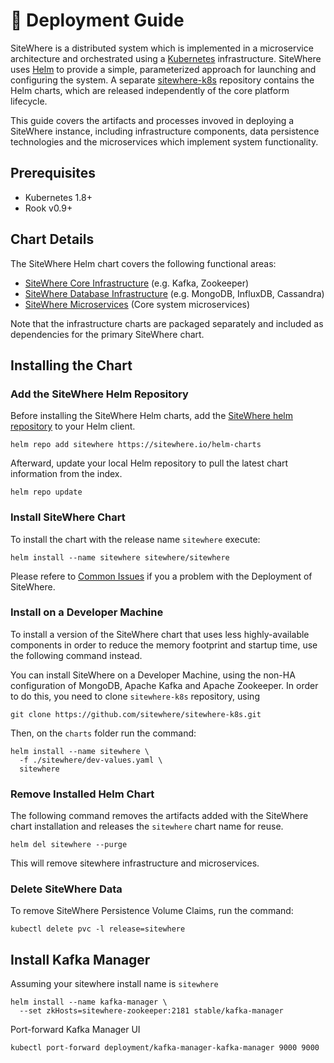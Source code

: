 # :book: Deployment Guide

<Seo/>

SiteWhere is a distributed system which is implemented in a microservice architecture
and orchestrated using a [Kubernetes](https://kubernetes.io/) infrastructure. SiteWhere
uses [Helm](https://helm.sh/) to provide a simple, parameterized approach for launching
and configuring the system. A separate
[sitewhere-k8s](https://github.com/sitewhere/sitewhere-k8s) repository contains
the Helm charts, which are released independently of the core platform
lifecycle.

This guide covers the artifacts and processes invoved in deploying a SiteWhere
instance, including infrastructure components, data persistence technologies
and the microservices which implement system functionality.

## Prerequisites

- Kubernetes 1.8+
- Rook v0.9+

## Chart Details

The SiteWhere Helm chart covers the following functional areas:

- [SiteWhere Core Infrastructure](https://github.com/sitewhere/sitewhere-k8s/tree/master/charts/sitewhere-infra-core) (e.g. Kafka, Zookeeper)
- [SiteWhere Database Infrastructure](https://github.com/sitewhere/sitewhere-k8s/tree/master/charts/sitewhere-infra-database) (e.g. MongoDB, InfluxDB, Cassandra)
- [SiteWhere Microservices](https://github.com/sitewhere/sitewhere-k8s/tree/master/charts/sitewhere) (Core system microservices)

Note that the infrastructure charts are packaged separately and included as
dependencies for the primary SiteWhere chart.

## Installing the Chart

### Add the SiteWhere Helm Repository

Before installing the SiteWhere Helm charts, add the
[SiteWhere helm repository](https://sitewhere.io/helm-charts/index.yaml)
to your Helm client.

```console
helm repo add sitewhere https://sitewhere.io/helm-charts
```

Afterward, update your local Helm repository to pull the latest
chart information from the index.

```console
helm repo update
```

### Install SiteWhere Chart

To install the chart with the release name `sitewhere` execute:

```console
helm install --name sitewhere sitewhere/sitewhere
```

Please refere to [Common Issues](./common-issues.md) if you a problem with the Deployment of SiteWhere.

### Install on a Developer Machine

To install a version of the SiteWhere chart that uses less
highly-available components in order to reduce the memory footprint
and startup time, use the following command instead.

You can install SiteWhere on a Developer Machine, using the non-HA configuration of MongoDB, Apache Kafka
and Apache Zookeeper. In order to do this, you need to clone `sitewhere-k8s` repository, using

```console
git clone https://github.com/sitewhere/sitewhere-k8s.git
```

Then, on the `charts` folder run the command:

```console
helm install --name sitewhere \
  -f ./sitewhere/dev-values.yaml \
  sitewhere
```

### Remove Installed Helm Chart

The following command removes the artifacts added with the SiteWhere chart
installation and releases the `sitewhere` chart name for reuse.

```console
helm del sitewhere --purge
```

This will remove sitewhere infrastructure and microservices.

### Delete SiteWhere Data

To remove SiteWhere Persistence Volume Claims, run the command:

```console
kubectl delete pvc -l release=sitewhere
```

## Install Kafka Manager

Assuming your sitewhere install name is `sitewhere`

```console
helm install --name kafka-manager \
  --set zkHosts=sitewhere-zookeeper:2181 stable/kafka-manager
```

Port-forward Kafka Manager UI

```console
kubectl port-forward deployment/kafka-manager-kafka-manager 9000 9000
```
